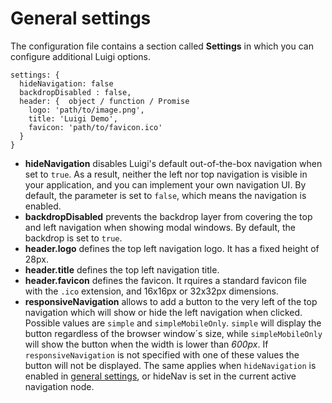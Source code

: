 # General settings

The configuration file contains a section called **Settings** in which you can configure additional Luigi options.

````
settings: {
  hideNavigation: false
  backdropDisabled : false,
  header: {  object / function / Promise
    logo: 'path/to/image.png',
    title: 'Luigi Demo',
    favicon: 'path/to/favicon.ico'
  }
}
```` 

* **hideNavigation** disables Luigi's default out-of-the-box navigation when set to `true`. As a result, neither the left nor top navigation is visible in your application, and you can implement your own navigation UI. By default, the parameter is set to `false`, which means the navigation is enabled.
* **backdropDisabled** prevents the backdrop layer from covering the top and left navigation when showing modal windows. By default, the backdrop is set to `true`.
* **header.logo** defines the top left navigation logo. It has a fixed height of 28px.
* **header.title** defines the top left navigation title.
* **header.favicon** defines the favicon. It rquires a standard favicon file with the `.ico` extension, and 16x16px or 32x32px dimensions.
* **responsiveNavigation** allows to add a button to the very left of the top navigation which will show or hide the left navigation when clicked. Possible values are `simple` and `simpleMobileOnly`. `simple` will display the button regardless of the browser window´s size, while `simpleMobileOnly` will show the button when the width is lower than _600px_. If `responsiveNavigation` is not specified with one of these values the button will not be displayed. The same applies when `hideNavigation` is enabled in [general settings](#general-settings), or hideNav is set in the current active navigation node. 
